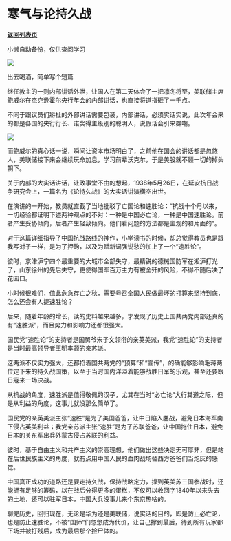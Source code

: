 # 寒气与论持久战

[**返回列表页**](/gzh/政事堂2019)

小懒自动备份，仅供查阅学习

![](https://mmbiz.qpic.cn/mmbiz_jpg/rxhS23yu8cO8yjaicCmkO1IOagQ4iclNyjXyKVnibKV16czuOEIyqEGE91eqVNyiadGT1AyFmLicJ457N2VRzHWUdCw/640?wx_fmt=jpeg)

  

出去喝酒，简单写个短篇

继任教主的一则内部讲话外泄，让国人在第二天体会了一把凛冬将至，美联储主席鲍威尔在杰克逊霍尔央行年会的内部讲话，也直接将道指砸了一千点。

不同于跟议员们掰扯的外部讲话需要包装，内部讲话，必须实话实说，此次年会来的都是各国的央行行长、诺奖得主级别的聪明人，说假话会引来群嘲。

![](https://mmbiz.qpic.cn/mmbiz_jpg/rxhS23yu8cO8yjaicCmkO1IOagQ4iclNyjBUJF9OMovGlmv1phcVwqxYcZEqlsSP9ia50dSWedgve9iahy0o66SxwA/640?wx_fmt=jpeg)

而鲍威尔的真心话一说，瞬间让资本市场明白了，之前他在国会的讲话都是忽悠人，美联储接下来会继续玩命加息，学习前辈沃克尔，于是美股就不顾一切的掉头朝下。

关于内部的大实话讲话，让政事堂不由的想起，1938年5月26日，在延安抗日战争研究会上，一篇名为《论持久战》的大实话讲演横空出世。

在演讲的一开始，教员就直截了当地批驳了亡国论和速胜论：“抗战十个月以来，一切经验都证明下述两种观点的不对：一种是中国必亡论，一种是中国速胜论。前者产生妥协倾向，后者产生轻敌倾向。他们看问题的方法都是主观的和片面的”。

对于这篇详细指导了中国抗战路线的神作，小学读书的时候，却总觉得教员也是跟我写对子一样，是为了押韵，以及为赋新词强说愁的加上了一个“速胜论”。

彼时，京津沪宁四个最重要的大城市全部失守，最精锐的德械国防军在淞沪打光了，山东徐州的先后失守，更使得国军百万主力有被全歼的风险，不得不随后决了花园口。

小时候很难们，值此危急存亡之秋，需要号召全国人民做最坏的打算来坚持到底，怎么还会有人提速胜论？

后来，随着年龄的增长，读的史料越来越多，才发现了历史上国共两党内部还真的有“速胜派”，而且势力和影响力还都很强大。

国民党“速胜论”的支持者是国舅爷宋子文领衔的亲英美派，我党“速胜论”的支持者是当时最高领导者王明率领的亲苏派。

这两派不仅实力强大，还都掐着国共两党的“预算”和“宣传”，的确能够影响毛蒋两位定下来的持久战国策，以至于当时国内洋溢着能够战胜日军的乐观，甚至还要跟日寇来一场决战。

从抗战的角度，速胜派是值得敬佩的汉子，尤其在当时“必亡论”大行其道之际，但是从利益的角度，这事儿就没那么简单了。

国民党的亲英美派主张“速胜”是为了美国爸爸，让中日陷入鏖战，避免日本海军南下侵占英美利益；我党亲苏派主张“速胜”是为了苏联爸爸，让中国拖住日本，避免日本的关东军出兵外蒙古侵占苏联的利益。

彼时，基于自由主义和共产主义的崇高理想，他们做出这些决定无可厚非，但是站在后世民族主义的角度，就有点用中国人民的血肉战场替西方爸爸们当炮灰的感觉。

中国真正成功的道路还是要走持久战，保持战略定力，撑到英美苏三国参战时，还能拥有足够的筹码，以在战后分得更多的蛋糕，不仅可以收回字1840年以来失去的土地，还可以驻军日本，中国大兵没事儿来个东京热啥的。  

聊完历史，回归现在，无论是华为还是美联储，说实话的目的，即是防止必亡论，也是防止速胜论，不被“国师”们忽悠成为代价，让自己撑到最后，待到所有玩家都下场并被打残后，成为最后那个捡尸体的。

